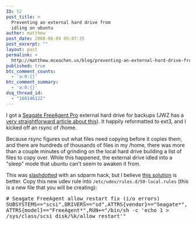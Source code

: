 ```yaml
---
ID: 52
post_title: >
  Preventing an external hard drive from
  idling on ubuntu
author: matthew
post_date: 2008-06-09 05:07:35
post_excerpt: ""
layout: post
permalink: >
  http://matthew.mceachen.us/blog/preventing-an-external-hard-drive-from-idling-on-ubuntu-52.html
published: true
btc_comment_counts:
  - 'a:0:{}'
btc_comment_summary:
  - 'a:0:{}'
dsq_thread_id:
  - "166146122"
---
```

I got a <a href="http://www.seagate.com/www/en-us/products/external/freeagent_pro_data_movers/">Seagate FreeAgent Pro</a> external hard drive for backups (JWZ has a <a href="http://www.jwz.org/doc/backups.html">very straightforward article about this</a>). It happily reformatted to ext3, and I kicked off an rsync of /home.

Because rsync figures out what files need copying before it copies them, and there are hundreds of thousands of files in my /home, there was more than a couple minutes of grinding on the local hard drive building a list of files to copy over. While this happened, the external drive idled into a "sleep" mode that ubuntu can't seem to awaken it from.

This was <a href="http://alienghic.livejournal.com/382903.html">slashdotted</a> with an sdparm hack, but I believe <a href="http://www.nslu2-linux.org/wiki/FAQ/DealWithAutoSpinDownOnSeagateFreeAgent">this solution</a> is better. Copy this new udev rule into <code>/etc/udev/rules.d/50-local.rules</code> (this is a new file that you will be creating):
<pre wrap=1># Seagate FreeAgent allow_restart fix (i/o errors)
SUBSYSTEMS=="scsi",DRIVERS=="sd",ATTRS{vendor}=="Seagate*",ATTRS{model}=="FreeAgent*",RUN+="/bin/sh -c 'echo 1 &gt; /sys/class/scsi_disk/%k/allow_restart'"
</pre>